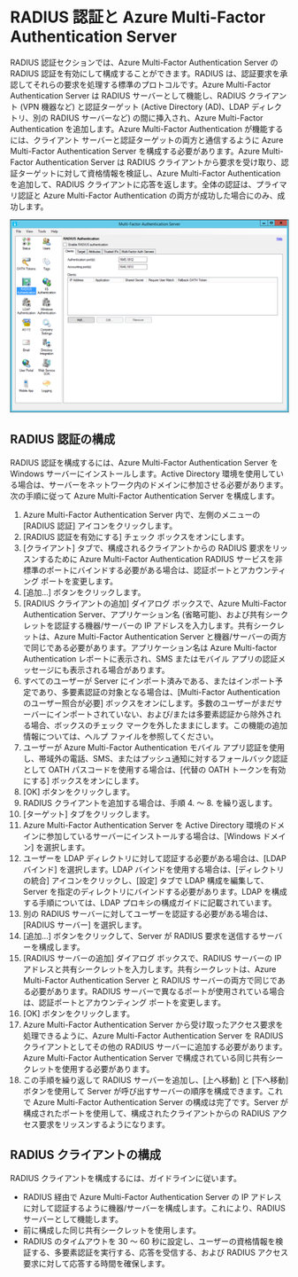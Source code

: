 <properties 
	pageTitle="RADIUS 認証と Azure Multi-Factor Authentication Server" 
	description="RADIUS 認証と Azure Multi-Factor Authentication Server をデプロイする際に役立つ Azure Multi-Factor Authentication のページです。" 
	services="multi-factor-authentication" 
	documentationCenter="" 
	authors="billmath" 
	manager="stevenpo" 
	editor="curtand"/>

<tags 
	ms.service="multi-factor-authentication" 
	ms.workload="identity" 
	ms.tgt_pltfrm="na" 
	ms.devlang="na" 
	ms.topic="article" 
	ms.date="11/17/2015" 
	ms.author="billmath"/>



# RADIUS 認証と Azure Multi-Factor Authentication Server

RADIUS 認証セクションでは、Azure Multi-Factor Authentication Server の RADIUS 認証を有効にして構成することができます。RADIUS は、認証要求を承認してそれらの要求を処理する標準のプロトコルです。Azure Multi-Factor Authentication Server は RADIUS サーバーとして機能し、RADIUS クライアント (VPN 機器など) と認証ターゲット (Active Directory (AD)、LDAP ディレクトリ、別の RADIUS サーバーなど) の間に挿入され、Azure Multi-Factor Authentication を追加します。Azure Multi-Factor Authentication が機能するには、クライアント サーバーと認証ターゲットの両方と通信するように Azure Multi-Factor Authentication Server を構成する必要があります。Azure Multi-Factor Authentication Server は RADIUS クライアントから要求を受け取り、認証ターゲットに対して資格情報を検証し、Azure Multi-Factor Authentication を追加して、RADIUS クライアントに応答を返します。全体の認証は、プライマリ認証と Azure Multi-Factor Authentication の両方が成功した場合にのみ、成功します。

![RADIUS 認証](./media/multi-factor-authentication-get-started-server-rdg/radius.png)

## RADIUS 認証の構成

RADIUS 認証を構成するには、Azure Multi-Factor Authentication Server を Windows サーバーにインストールします。Active Directory 環境を使用している場合は、サーバーをネットワーク内のドメインに参加させる必要があります。次の手順に従って Azure Multi-Factor Authentication Server を構成します。

1. Azure Multi-Factor Authentication Server 内で、左側のメニューの [RADIUS 認証] アイコンをクリックします。
2. [RADIUS 認証を有効にする] チェック ボックスをオンにします。
3. [クライアント] タブで、構成されるクライアントからの RADIUS 要求をリッスンするために Azure Multi-Factor Authentication RADIUS サービスを非標準のポートにバインドする必要がある場合は、認証ポートとアカウンティング ポートを変更します。
4. [追加…] ボタンをクリックします。
5. [RADIUS クライアントの追加] ダイアログ ボックスで、Azure Multi-Factor Authentication Server、アプリケーション名 (省略可能)、および共有シークレットを認証する機器/サーバーの IP アドレスを入力します。共有シークレットは、Azure Multi-Factor Authentication Server と機器/サーバーの両方で同じである必要があります。アプリケーション名は Azure Multi-factor Authentication レポートに表示され、SMS またはモバイル アプリの認証メッセージにも表示される場合があります。
6. すべてのユーザーが Server にインポート済みである、またはインポート予定であり、多要素認証の対象となる場合は、[Multi-Factor Authentication のユーザー照合が必要] ボックスをオンにします。多数のユーザーがまだサーバーにインポートされていない、および/または多要素認証から除外される場合、ボックスのチェック マークを外したままにします。この機能の追加情報については、ヘルプ ファイルを参照してください。
7. ユーザーが Azure Multi-Factor Authentication モバイル アプリ認証を使用し、帯域外の電話、SMS、またはプッシュ通知に対するフォールバック認証として OATH パスコードを使用する場合は、[代替の OATH トークンを有効にする] ボックスをオンにします。
8. [OK] ボタンをクリックします。
9. RADIUS クライアントを追加する場合は、手順 4. ～ 8. を繰り返します。
10. [ターゲット] タブをクリックします。
11. Azure Multi-Factor Authentication Server を Active Directory 環境のドメインに参加しているサーバーにインストールする場合は、[Windows ドメイン] を選択します。
12. ユーザーを LDAP ディレクトリに対して認証する必要がある場合は、[LDAP バインド] を選択します。LDAP バインドを使用する場合は、[ディレクトリの統合] アイコンをクリックし、[設定] タブで LDAP 構成を編集して、Server を指定のディレクトリにバインドする必要があります。LDAP を構成する手順については、LDAP プロキシの構成ガイドに記載されています。 
13. 別の RADIUS サーバーに対してユーザーを認証する必要がある場合は、[RADIUS サーバー] を選択します。
14. [追加...] ボタンをクリックして、Server が RADIUS 要求を送信するサーバーを構成します。
15. [RADIUS サーバーの追加] ダイアログ ボックスで、RADIUS サーバーの IP アドレスと共有シークレットを入力します。共有シークレットは、Azure Multi-Factor Authentication Server と RADIUS サーバーの両方で同じである必要があります。RADIUS サーバーで異なるポートが使用されている場合は、認証ポートとアカウンティング ポートを変更します。
16. [OK] ボタンをクリックします。 
17. Azure Multi-Factor Authentication Server から受け取ったアクセス要求を処理できるように、Azure Multi-Factor Authentication Server を RADIUS クライアントとしてその他の RADIUS サーバーに追加する必要があります。Azure Multi-Factor Authentication Server で構成されている同じ共有シークレットを使用する必要があります。
18. この手順を繰り返して RADIUS サーバーを追加し、[上へ移動] と [下へ移動] ボタンを使用して Server が呼び出すサーバーの順序を構成できます。これで Azure Multi-Factor Authentication Server の構成は完了です。Server が構成されたポートを使用して、構成されたクライアントからの RADIUS アクセス要求をリッスンするようになります。   


## RADIUS クライアントの構成

RADIUS クライアントを構成するには、ガイドラインに従います。

- RADIUS 経由で Azure Multi-Factor Authentication Server の IP アドレスに対して認証するように機器/サーバーを構成します。これにより、RADIUS サーバーとして機能します。 
- 前に構成した同じ共有シークレットを使用します。 
- RADIUS のタイムアウトを 30 ～ 60 秒に設定し、ユーザーの資格情報を検証する、多要素認証を実行する、応答を受信する、および RADIUS アクセス要求に対して応答する時間を確保します。

<!---HONumber=Nov15_HO4-->